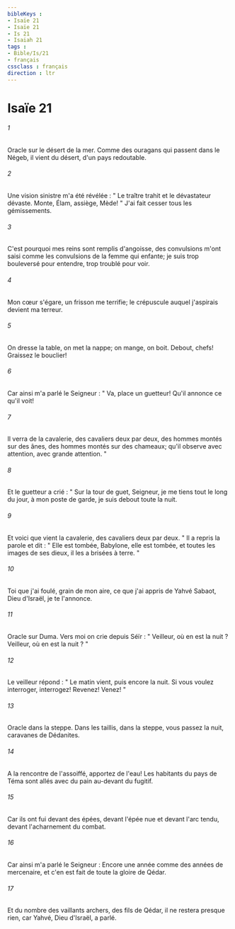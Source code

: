 ```yaml
---
bibleKeys : 
- Isaïe 21
- Isaïe 21
- Is 21
- Isaiah 21
tags : 
- Bible/Is/21
- français
cssclass : français
direction : ltr
---
```


# Isaïe 21

###### 1
Oracle sur le désert de la mer. Comme des ouragans qui passent dans le Négeb, il vient du désert, d'un pays redoutable. 
###### 2
Une vision sinistre m'a été révélée : " Le traître trahit et le dévastateur dévaste. Monte, Élam, assiège, Mède! " J'ai fait cesser tous les gémissements. 
###### 3
C'est pourquoi mes reins sont remplis d'angoisse, des convulsions m'ont saisi comme les convulsions de la femme qui enfante; je suis trop bouleversé pour entendre, trop troublé pour voir. 
###### 4
Mon cœur s'égare, un frisson me terrifie; le crépuscule auquel j'aspirais devient ma terreur. 
###### 5
On dresse la table, on met la nappe; on mange, on boit. Debout, chefs! Graissez le bouclier! 
###### 6
Car ainsi m'a parlé le Seigneur : " Va, place un guetteur! Qu'il annonce ce qu'il voit! 
###### 7
Il verra de la cavalerie, des cavaliers deux par deux, des hommes montés sur des ânes, des hommes montés sur des chameaux; qu'il observe avec attention, avec grande attention. " 
###### 8
Et le guetteur a crié : " Sur la tour de guet, Seigneur, je me tiens tout le long du jour, à mon poste de garde, je suis debout toute la nuit. 
###### 9
Et voici que vient la cavalerie, des cavaliers deux par deux. " Il a repris la parole et dit : " Elle est tombée, Babylone, elle est tombée, et toutes les images de ses dieux, il les a brisées à terre. " 
###### 10
Toi que j'ai foulé, grain de mon aire, ce que j'ai appris de Yahvé Sabaot, Dieu d'Israël, je te l'annonce. 
###### 11
Oracle sur Duma. Vers moi on crie depuis Séïr : " Veilleur, où en est la nuit ? Veilleur, où en est la nuit ? " 
###### 12
Le veilleur répond : " Le matin vient, puis encore la nuit. Si vous voulez interroger, interrogez! Revenez! Venez! " 
###### 13
Oracle dans la steppe. Dans les taillis, dans la steppe, vous passez la nuit, caravanes de Dédanites. 
###### 14
A la rencontre de l'assoiffé, apportez de l'eau! Les habitants du pays de Téma sont allés avec du pain au-devant du fugitif. 
###### 15
Car ils ont fui devant des épées, devant l'épée nue et devant l'arc tendu, devant l'acharnement du combat. 
###### 16
Car ainsi m'a parlé le Seigneur : Encore une année comme des années de mercenaire, et c'en est fait de toute la gloire de Qédar. 
###### 17
Et du nombre des vaillants archers, des fils de Qédar, il ne restera presque rien, car Yahvé, Dieu d'Israël, a parlé. 
